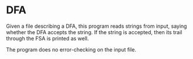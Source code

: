 # DFA

Given a file describing a DFA, this program reads strings from input, saying whether the DFA accepts the string.  If the string is accepted, then its trail through the FSA is printed as well. 

The program does no error-checking on the input file.
